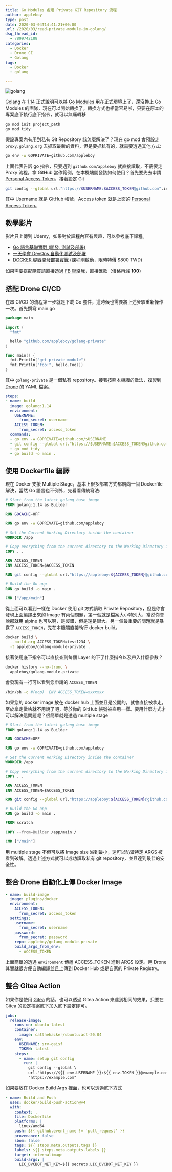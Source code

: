 ```yaml
---
title: Go Modules 處理 Private GIT Repository 流程
author: appleboy
type: post
date: 2020-03-04T14:41:21+00:00
url: /2020/03/read-private-module-in-golang/
dsq_thread_id:
  - 7899742188
categories:
  - Docker
  - Drone CI
  - Golang
tags:
  - Docker
  - golang

---
```

![golang][1]

[Golang][2] 在 [1.14][3] 正式說明可以將 [Go Modules][4] 用在正式環境上了，還沒換上 Go Modules 的團隊，現在可以開始轉換了，轉換方式也相當容易啦，只要在原本的專案底下執行底下指令，就可以無痛轉移

```bash
go mod init project_path
go mod tidy
```

假設專案內有用到私有 Git Repository 該怎麼解決了？現在 go mod 會預設走 `proxy.golang.org` 去抓取最新的資料，但是要抓私有的，就需要透過其他方式:

```bash
go env -w GOPRIVATE=github.com/appleboy
```

上面代表告訴 go 指令，只要遇到 `github.com/appleboy` 就直接讀取，不需要走 Proxy 流程。拿 GitHub 當作範例，在本機端開發該如何使用？首先要先去申請 [Personal Access Token][5]，接著設定 Git

```bash
git config --global url."https://$USERNAME:$ACCESS_TOKEN@github.com".insteadOf "https://github.com"
```

其中 Username 就是 GitHub 帳號，Access token 就是上面的 [Personal Access Token][5]。

<!--more-->

## 教學影片

影片只上傳到 Udemy，如果對於課程內容有興趣，可以參考底下課程。

* [Go 語言基礎實戰 (開發, 測試及部署)][6]
* [一天學會 DevOps 自動化測試及部署][7]
* [DOCKER 容器開發部署實戰][8] (課程剛啟動，限時特價 $800 TWD)

如果需要搭配購買請直接透過 [FB 聯絡我][9]，直接匯款（價格再減 **100**）

## 搭配 Drone CI/CD

在串 CI/CD 的流程第一步就是下載 Go 套件，這時候也需要將上述步驟重新操作一次。首先撰寫 main.go

```go
package main

import (
  "fmt"

  hello "github.com/appleboy/golang-private"
)

func main() {
  fmt.Println("get private module")
  fmt.Println("foo:", hello.Foo())
}
```

其中 `golang-private` 是一個私有 repository。接著按照本機版的做法，複製到 [Drone][10] 的 YAML 檔案。

```yaml
steps:
- name: build
  image: golang:1.14
  environment:
    USERNAME:
      from_secret: username
    ACCESS_TOKEN:
      from_secret: access_token
  commands:
  - go env -w GOPRIVATE=github.com/$USERNAME
  - git config --global url."https://$USERNAME:$ACCESS_TOKEN@github.com".insteadOf "https://github.com"
  - go mod tidy
  - go build -o main .
```

## 使用 Dockerfile 編譯

現在 Docker 支援 Multiple Stage，基本上很多部署方式都朝向一個 Dockerfile 解決，當然 Go 語言也不例外，先看看傳統寫法:

```dockerfile
# Start from the latest golang base image
FROM golang:1.14 as Builder

RUN GOCACHE=OFF

RUN go env -w GOPRIVATE=github.com/appleboy

# Set the Current Working Directory inside the container
WORKDIR /app

# Copy everything from the current directory to the Working Directory inside the container
COPY . .

ARG ACCESS_TOKEN
ENV ACCESS_TOKEN=$ACCESS_TOKEN

RUN git config --global url."https://appleboy:${ACCESS_TOKEN}@github.com".insteadOf "https://github.com"

# Build the Go app
RUN go build -o main .

CMD ["/app/main"]
```

從上面可以看到一樣在 Docker 使用 git 方式讀取 Private Repository，但是你會發現上面編譯出來的 Image 有兩個問題，第一個就是檔案大小特別大，當然你會說那就用 alpine 也可以啊，是沒錯，但是還是很大。另一個最重要的問題就是暴露了 `ACCESS_TOKEN`，先在本機端直接執行 docker build。

```bash
docker build \
  --build-arg ACCESS_TOKEN=test1234 \
  -t appleboy/golang-module-private .
```

接著使用底下指令可以直接查到每個 Layer 的下了什麼指令以及帶入什麼參數？

```bash
docker history --no-trunc \
  appleboy/golang-module-private
```

會發現有一行可以看到您申請的 `ACCESS_TOKEN`

```bash
/bin/sh -c #(nop)  ENV ACCESS_TOKEN=xxxxxxx
```

如果您的 docker image 放在 docker hub 上面並且是公開的，就會直接被拿走，至於拿走做啥就不用說了吧，等於你的 GitHub 帳號被盜用一樣。要用什麼方式才可以解決這問題呢？很簡單就是透過 multiple stage

```dockerfile
# Start from the latest golang base image
FROM golang:1.14 as Builder

RUN GOCACHE=OFF

RUN go env -w GOPRIVATE=github.com/appleboy

# Set the Current Working Directory inside the container
WORKDIR /app

# Copy everything from the current directory to the Working Directory inside the container
COPY . .

ARG ACCESS_TOKEN
ENV ACCESS_TOKEN=$ACCESS_TOKEN

RUN git config --global url."https://appleboy:${ACCESS_TOKEN}@github.com".insteadOf "https://github.com"

# Build the Go app
RUN go build -o main .

FROM scratch

COPY --from=Builder /app/main /

CMD ["/main"]
```

用 multiple stage 不但可以將 Image size 減到最小，還可以防禦特定 ARGS 被看到破解。透過上述方式就可以成功讀取私有 git repository，並且達到最佳的安全性。

## 整合 Drone 自動化上傳 Docker Image

```yml
- name: build-image
  image: plugins/docker
  environment:
    ACCESS_TOKEN:
      from_secret: access_token
  settings:
    username:
      from_secret: username
    password:
      from_secret: password
    repo: appleboy/golang-module-private
    build_args_from_env:
      - ACCESS_TOKEN
```

上面簡單的透過 `environment` 傳遞 ACCESS_TOKEN 進到 ARGS 設定。用 Drone 其實就很方便自動編譯並且上傳到 Docker Hub 或是自家的 Private Registry。

## 整合 Gitea Action

如果你是使用 [Gitea][11] 的話，也可以透過 Gitea Action 來達到相同的效果，只要在 Gitea 的設定檔案底下加入底下設定即可。

```yaml
jobs:
  release-image:
    runs-on: ubuntu-latest
    container:
      image: catthehacker/ubuntu:act-20.04
    env:
      USERNAME: srv-gaisf
      TOKEN: latest
    steps:
      - name: setup git config
        run: |
          git config --global \
          url."https://${{ env.USERNAME }}:${{ env.TOKEN }}@example.com".insteadOf \
          "https://example.com"
```

如果要放在 Docker Build Args 裡面，也可以透過底下方式

```yaml
- name: Build and Push
  uses: docker/build-push-action@v4
  with:
    context: .
    file: Dockerfile
    platforms: |
      linux/amd64
    push: ${{ github.event_name != 'pull_request' }}
    provenance: false
    sbom: false
    tags: ${{ steps.meta.outputs.tags }}
    labels: ${{ steps.meta.outputs.labels }}
    target: internalimage
    build-args: |
      LIC_DVCBOT_NET_KEY=${{ secrets.LIC_DVCBOT_NET_KEY }}
```

[11]:https://gitea.com

[1]: https://lh3.googleusercontent.com/_swpUXXC6aFQLaC3ooXMAgebOkHkgCl7M3RVH6Yrs2vDF-4T_dlUhHUz3MMmdtsV5H_vi6r5-fu_fpSI0RFtmYtmwVIK_zzRIO_YhrmIa3-PATRnyUtfVPtU4J7sxhkF_aQzXjGDdbU=w1920-h1080
[2]: https://golang.org/
[3]: https://golang.org/doc/go1.14#introduction
[4]: https://github.com/golang/go/wiki/Modules
[5]: https://help.github.com/en/github/authenticating-to-github/creating-a-personal-access-token-for-the-command-line
[6]: https://www.udemy.com/course/golang-fight/?couponCode=202002
[7]: https://www.udemy.com/course/devops-oneday/?couponCode=202002
[8]: https://www.udemy.com/course/docker-practice/?couponCode=20200222
[9]: http://facebook.com/appleboy46
[10]: https://drone.io/
